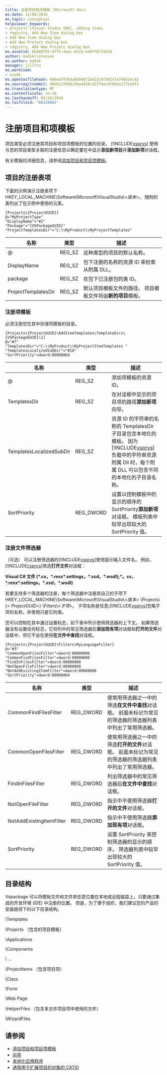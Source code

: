 ```yaml
---
title: 注册项目和项模板 |Microsoft Docs
ms.date: 11/04/2016
ms.topic: conceptual
helpviewer_keywords:
- projects [Visual Studio SDK], adding items
- registry, Add New Item dialog box
- Add New Item dialog box
- Add New Project dialog box
- registry, Add New Project dialog box
ms.assetid: 6b909f93-d7f5-4aec-81c6-ee9ff0f31638
author: madskristensen
ms.author: madsk
manager: jillfra
ms.workload:
- vssdk
ms.openlocfilehash: 84beaf97bda8d94872be22c6f5d247a746d1ecd3
ms.sourcegitcommit: 40d612240dc5bea418cd27fdacdf85ea177e2df3
ms.translationtype: MT
ms.contentlocale: zh-CN
ms.lasthandoff: 05/29/2019
ms.locfileid: "66319501"
---
```

# <a name="registering-project-and-item-templates"></a>注册项目和项模板
项目类型必须注册其项目和项目项模板的位置的目录。 [!INCLUDE[vsprvs](../../code-quality/includes/vsprvs_md.md)] 使用与您的项目类型关联的注册信息以确定要在中显示**添加新项目**并**添加新项**对话框。

 有关模板的详细信息，请参阅[添加项目和项目项模板](../../extensibility/internals/adding-project-and-project-item-templates.md)。

## <a name="registry-entries-for-projects"></a>项目的注册表项
 下面的示例演示注册表项下 HKEY_LOCAL_MACHINE\Software\Microsoft\VisualStudio\\<*版本*>。 随附的表列出了在示例中使用的元素。

```
[Projects\{ProjectGUID}]
@="MyProjectType"
"DisplayName"="#2"
"Package"="{VSPackageGUID}"
"ProjectTemplatesDir"="C:\\MyProduct\\MyProjectTemplates"
```

|名称|类型|描述|
|----------|----------|-----------------|
|@|REG_SZ|这种类型的项目的默认名称。|
|DisplayName|REG_SZ|包下注册的名称的资源 ID 来检索从附属 DLL。|
|package|REG_SZ|在包下已注册包的类 ID。|
|ProjectTemplatesDir|REG_SZ|默认项目模板文件的路径。 项目模板文件将由**新的项目**模板。|

### <a name="registering-item-templates"></a>注册项模板
 必须注册您在其中存储项模板的目录。

```
[Projects\{ProjectGUID}\AddItemTemplates\TemplateDirs\{VSPackageGUID}\1]
@="#7"
"TemplatesDir"="C:\\MyProduct\\MyProjectItemTemplates "
"TemplatesLocalizedSubDir"="#10"
"SortPriority"=dword:00000064
```

| 名称 | 类型 | 描述 |
|--------------------------|-----------| - |
| @ | REG_SZ | 添加项模板的资源 ID。 |
| TemplatesDir | REG_SZ | 在对话框中显示的项目项的路径**添加新项**向导。 |
| TemplatesLocalizedSubDir | REG_SZ | 资源 ID 的字符串的名称的 TemplatesDir 子目录包含本地化的模板。 因为[!INCLUDE[vsprvs](../../code-quality/includes/vsprvs_md.md)]负载中的字符串资源附属 Dll 时，每个附属 DLL 可以包含不同的本地化的子目录名称。 |
| SortPriority | REG_DWORD | 设置以控制模板中的显示的顺序的 SortPriority**添加新项**对话框。 模板列表中较早出现较大的 SortPriority 值。 |

### <a name="registering-file-filters"></a>注册文件筛选器
 （可选） 可以注册筛选器的[!INCLUDE[vsprvs](../../code-quality/includes/vsprvs_md.md)]使用提示输入文件名。 例如，[!INCLUDE[csprcs](../../data-tools/includes/csprcs_md.md)]筛选**打开文件**对话框：

 **Visual C# 文件 (\*.cs，\*.resx\*.settings，\*.xsd，\*.wsdl);\*。cs，\*.resx\*.settings，\*.xsd，\*.wsdl)**

 若要支持多个筛选器的注册，每个筛选器中注册其自己的子项下 HKEY_LOCAL_MACHINE\Software\Microsoft\VisualStudio\\<*版本*> \Projects\\{\< *ProjectGUID*>} \Filters\\<*子项*>。 子项名称是任意;[!INCLUDE[vsprvs](../../code-quality/includes/vsprvs_md.md)]忽略子项的名称，并使用只是它的值。

 您可以控制在其中通过设置标志，如下表中所示使用筛选器的上下文。 如果筛选器没有设置任何标志，它将列中的常见筛选器后**添加现有项**对话框和**打开的文件**对话框中，但它不会在使用**在文件中查找**对话框。

```
[Projects\{ProjectGUID}\Filters\MyLanguageFilter]
@="#3"
"CommonOpenFilesFilter"=dword:00000000
"CommonFindFilesFilter"=dword:00000000
"FindInFilesFilter"=dword:00000000
"NotOpenFileFilter"=dword:00000000
"NotAddExistingItemFilter"=dword:00000000
"SortPriority"=dword:00000064
```

|名称|类型|描述|
|----------|----------|-----------------|
|CommonFindFilesFilter|REG_DWORD|使常用筛选器之一中的筛选**在文件中查找**对话框。 前面未标记为常见的筛选器的筛选器列表中列出了常用筛选器。|
|CommonOpenFilesFilter|REG_DWORD|使常用筛选器之一中的筛选**打开的文件**对话框。 前面未标记为常见的筛选器的筛选器列表中列出了常用筛选器。|
|FindInFilesFilter|REG_DWORD|列出筛选器中的常见筛选器后**在文件中查找**对话框。|
|NotOpenFileFilter|REG_DWORD|指示中不使用筛选器**打开的文件**对话框。|
|NotAddExistingItemFilter|REG_DWORD|指示中不使用筛选器**添加现有项**对话框。|
|SortPriority|REG_DWORD|设置 SortPriority 来控制筛选器的显示的顺序。 筛选器列表中较早出现较大的 SortPriority 值。|

## <a name="directory-structure"></a>目录结构
 Vspackage 可以将模板文件和文件夹任意位置在本地或远程磁盘上，只要通过集成的开发环境 (IDE) 中注册的位置。 但是，为了便于组织，我们建议您的产品的安装路径下的以下目录结构。

 \Templates

 \Projects （包含的项目模板）

 \Applications

 \Components

 \ ...

 \ProjectItems （包含项目项）

 \Class

 \Form

 \Web Page

 \HelperFiles （包含多文件项目项中使用的文件）

 \WizardFiles

## <a name="see-also"></a>请参阅

- [添加项目和项目项模板](../../extensibility/internals/adding-project-and-project-item-templates.md)
- [向导](../../extensibility/internals/wizards.md)
- [本地化应用程序](../../ide/globalizing-and-localizing-applications.md)
- [通常用于扩展项目的对象的 CATID](../../extensibility/internals/catids-for-objects-that-are-typically-used-to-extend-projects.md)